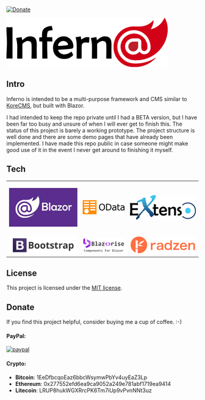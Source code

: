 [![Donate](https://img.shields.io/badge/Donate-PayPal-green.svg)](https://www.paypal.com/cgi-bin/webscr?cmd=_donations&business=gordon_matt%40live%2ecom&lc=AU&currency_code=AUD&bn=PP%2dDonationsBF%3abtn_donateCC_LG%2egif%3aNonHosted)

![Inferno CMS](https://github.com/gordon-matt/Inferno/raw/master/InfernoCMS/wwwroot/img/logo.png)

## Intro
Inferno is intended to be a multi-purpose framework and CMS similar to [KoreCMS](https://github.com/gordon-matt/KoreCMS), but built with Blazor.

I had intended to keep the repo private until I had a BETA version, but I have been far too busy and unsure of when I will ever get to finish this. The status of this project is barely a working prototype. The project structure is well done and there are some demo pages that have already been implemented. I have made this repo public in case someone might make good use of it in the event I never get around to finishing it myself.

## Tech

| | | |
| :---: | :---: | :---: |
|[<br />![Blazor](https://github.com/gordon-matt/Inferno/raw/master/_SolutionItems/Logos/Blazor.jpg) ](https://dotnet.microsoft.com/en-us/apps/aspnet/web-apps/blazor)|[<br />![Web API OData](https://github.com/gordon-matt/Inferno/raw/master/_SolutionItems/Logos/OData.png) ](https://github.com/OData/AspNetCoreOData)|[<br />![Extenso](https://github.com/gordon-matt/Inferno/raw/master/_SolutionItems/Logos/Extenso.png) ](https://github.com/gordon-matt/Extenso)|
| [<br />![Bootstrap](https://github.com/gordon-matt/Inferno/raw/master/_SolutionItems/Logos/Bootstrap.jpg) ](http://getbootstrap.com/)|[<br />![Blazorise](https://github.com/gordon-matt/Inferno/raw/master/_SolutionItems/Logos/Blazorise.png) ](https://blazorise.com/)|[<br />![Radzen](https://github.com/gordon-matt/Inferno/raw/master/_SolutionItems/Logos/Radzen.png) ](https://blazor.radzen.com/)

## License

This project is licensed under the [MIT license](LICENSE.txt).

## Donate
If you find this project helpful, consider buying me a cup of coffee.  :-)

#### PayPal:

[![paypal](https://www.paypalobjects.com/en_US/i/btn/btn_donateCC_LG.gif)](https://www.paypal.com/cgi-bin/webscr?cmd=_donations&business=gordon_matt%40live%2ecom&lc=AU&currency_code=AUD&bn=PP%2dDonationsBF%3abtn_donateCC_LG%2egif%3aNonHosted)

#### Crypto:
- **Bitcoin**: 1EeDfbcqoEaz6bbcWsymwPbYv4uyEaZ3Lp
- **Ethereum**: 0x277552efd6ea9ca9052a249e781abf1719ea9414
- **Litecoin**: LRUP8hukWGXRrcPK6Tm7iUp9vPvnNNt3uz
